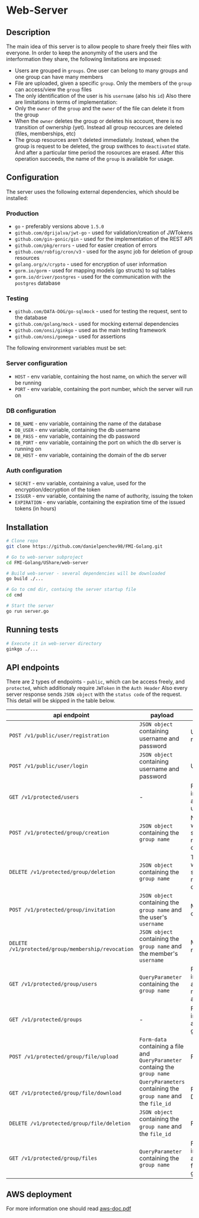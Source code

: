 # Web-Server

## Description
The main idea of this server is to allow people to share freely their files with everyone.
In order to keep the anonymity of the users and the interformation they share, the following limitations are imposed:
* Users are grouped in `groups`. One user can belong to many groups and one group can have many members
* File are uploaded, given a specific `group`. Only the members of the `group` can access/view the `group` files
* The only identification of the user is his `username` (also his `id`)
Also there are limitations in terms of implementation:
* Only the `owner` of the `group` and the `owner` of the file can delete it from the group
* When the `owner` deletes the group or deletes his account, there is no transition of ownership (yet). Instead all group recources are deleted (files, memberships, etc)
* The group resources aren't deleted immediately. Instead, when the group is request to be deleted, the group swithces to `deactivated` state. And after a particular time period the rosources are erased. After this operation succeeds, the name of the `group` is available for usage.

## Configuration
The server uses the following external dependencies, which should be installed:
### Production
* `go` - preferably versions above `1.5.0`
* `github.com/dgrijalva/jwt-go` - used for validation/creation of JWTokens
* `github.com/gin-gonic/gin` - used for the implementation of the REST API
* `github.com/pkg/errors` - used for easier creation of errors
* `github.com/robfig/cron/v3` - used for the async job for deletion of group resources
* `golang.org/x/crypto` - used for encryption of user information
* `gorm.io/gorm` - used for mapping models (go structs) to sql tables
* `gorm.io/driver/postgres` - used for the communication with the `postgres` database
### Testing
* `github.com/DATA-DOG/go-sqlmock` - used for testing the request, sent to the database
* `github.com/golang/mock` - used for mocking external dependencies
* `github.com/onsi/ginkgo` - used as the main testing framework
* `github.com/onsi/gomega` - used for assertions

The following environment variables must be set:
### Server configuration
* `HOST` - env variable, containing the host name, on which the server will be running
* `PORT` - env variable, containing the port number, which the server will run on
### DB configuration
* `DB_NAME` - env variable, containing the name of the database
* `DB_USER` - env variable, containing the db username
* `DB_PASS` - env variable, containing the db password
* `DB_PORT` - env variable, containing the port on which the db server is running on
* `DB_HOST` - env variable, containing the domain of the db server
### Auth configuration
* `SECRET` - env variable, containing a value, used for the encryption/decryption of the token
* `ISSUER` - env variable, containing the name of authority, issuing the token
* `EXPIRATION` - env variable, containing the expiration time of the issued tokens (in hours)

## Installation
```bash
# Clone repo
git clone https://github.com/danielpenchev98/FMI-Golang.git

# Go to web-server subproject
cd FMI-Golang/UShare/web-server

# Build web-server - several dependencies will be downloaded
go build ./...

# Go to cmd dir, containg the server startup file
cd cmd

# Start the server
go run server.go
```

## Running tests
```bash
# Execute it in web-server directory
ginkgo ./...
```

## API endpoints
There are 2 types of endpoints - `public`, which can be access freely, and `protected`, which additionaly require `JWToken` in the `Auth Header` 
Also every server response sends `JSON object` with the `status code` of the request. This detail will be skipped in the table below.

|api endpoint | payload | usage | result |
|--|--|--|--|
|`POST /v1/public/user/registration` | `JSON object` containing username and password | User registration |-|
|`POST /v1/public/user/login`|`JSON object` containing username and password|User login|`JWToken`|
|`GET /v1/protected/users`|-|Fetch information about all users|Information records about users|
|`POST /v1/protected/group/creation`|`JSON object` containing the `group name` |New group with the specified name is created|-|
|`DELETE /v1/protected/group/deletion`|`JSON object` containing the `group name`|The group with the specified name is deleted|-|
|`POST /v1/protected/group/invitation`|`JSON object` containing the `group name` and the user's `username` |Membership created|-|
|`DELETE /v1/protected/group/membership/revocation`|`JSON object` containing the `group name` and the member's `username`|Membership revoked|-|
|`GET /v1/protected/group/users`| `QueryParameter` containing the `group name` |Fetch information about all members of a group | Information records about the members|
|`GET /v1/protected/groups`|-|Fetch information about all groups|Information records about the members|
|`POST /v1/protected/group/file/upload`|`Form-data` containing a file and `QueryParameter` containg the `group name`|File Upload|ID of the file(`file_id`)|
|`GET /v1/protected/group/file/download`|`QueryParameters` containing the `group name` and the `file_id`|File Download|File|
|`DELETE /v1/protected/group/file/deletion`|`JSON object` containing the `group name` and the `file_id`|File deletion|-|
|`GET /v1/protected/group/files`|`QueryParameter` containing the `group name`|Fetch information about all files for a given group|Information records about the files|

## AWS deployment
For more information one should read [aws-doc.pdf](/web-server/docs/aws-doc.pdf)

